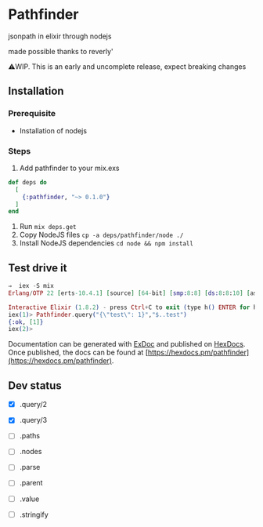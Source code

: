 # Pathfinder

jsonpath in elixir through nodejs

made possible thanks to reverly'

⚠️WIP. This is an early and uncomplete release, expect breaking changes

## Installation

### Prerequisite
- Installation of nodejs

### Steps
1. Add pathfinder to your mix.exs
```elixir
def deps do
  [
    {:pathfinder, "~> 0.1.0"}
  ]
end
```
1. Run `mix deps.get`
1. Copy NodeJS files
`cp -a deps/pathfinder/node ./`
1. Install NodeJS dependencies
`cd node && npm install`

## Test drive it

```elixir
⇒  iex -S mix
Erlang/OTP 22 [erts-10.4.1] [source] [64-bit] [smp:8:8] [ds:8:8:10] [async-threads:1] [hipe] [dtrace]

Interactive Elixir (1.8.2) - press Ctrl+C to exit (type h() ENTER for help)
iex(1)> Pathfinder.query("{\"test\": 1}","$..test")
{:ok, [1]}
iex(2)>
```
Documentation can be generated with [ExDoc](https://github.com/elixir-lang/ex_doc)
and published on [HexDocs](https://hexdocs.pm). Once published, the docs can
be found at [https://hexdocs.pm/pathfinder](https://hexdocs.pm/pathfinder).

## Dev status

- [x] .query/2 
- [x] .query/3
- [ ] .paths
- [ ] .nodes
- [ ] .parse
- [ ] .parent
- [ ] .value
- [ ] .stringify


